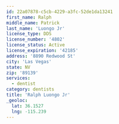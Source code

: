 ```yaml
---
id: 22a07878-c5cb-4229-a3fc-52de1da13241
first_name: Ralph
middle_name: Patrick
last_name: 'Luongo Jr'
license_type: DDS
license_number: '4802'
license_status: Active
license_expiration: '42185'
address: '8890 Redwood St'
city: 'Las Vegas'
state: NV
zip: '89139'
services:
  - dentist
category: dentists
title: 'Ralph Luongo Jr'
_geoloc:
  lat: 36.1527
  lng: -115.239
---
```

